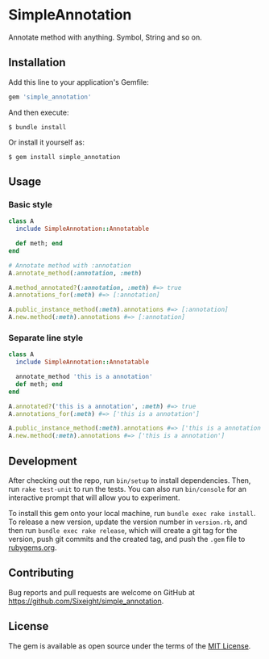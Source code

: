# SimpleAnnotation

Annotate method with anything. Symbol, String and so on.

## Installation

Add this line to your application's Gemfile:

```ruby
gem 'simple_annotation'
```

And then execute:

    $ bundle install

Or install it yourself as:

    $ gem install simple_annotation

## Usage

### Basic style

```ruby
class A
  include SimpleAnnotation::Annotatable

  def meth; end
end

# Annotate method with :annotation
A.annotate_method(:annotation, :meth)

A.method_annotated?(:annotation, :meth) #=> true
A.annotations_for(:meth) #=> [:annotation]

A.public_instance_method(:meth).annotations #=> [:annotation]
A.new.method(:meth).annotations #=> [:annotation]
```

### Separate line style

```ruby
class A
  include SimpleAnnotation::Annotatable

  annotate_method 'this is a annotation'
  def meth; end
end

A.annotated?('this is a annotation', :meth) #=> true
A.annotations_for(:meth) #=> ['this is a annotation']

A.public_instance_method(:meth).annotations #=> ['this is a annotation']
A.new.method(:meth).annotations #=> ['this is a annotation']
```

## Development

After checking out the repo, run `bin/setup` to install dependencies. Then, run `rake test-unit` to run the tests. You can also run `bin/console` for an interactive prompt that will allow you to experiment.

To install this gem onto your local machine, run `bundle exec rake install`. To release a new version, update the version number in `version.rb`, and then run `bundle exec rake release`, which will create a git tag for the version, push git commits and the created tag, and push the `.gem` file to [rubygems.org](https://rubygems.org).

## Contributing

Bug reports and pull requests are welcome on GitHub at https://github.com/Sixeight/simple_annotation.

## License

The gem is available as open source under the terms of the [MIT License](https://opensource.org/licenses/MIT).

